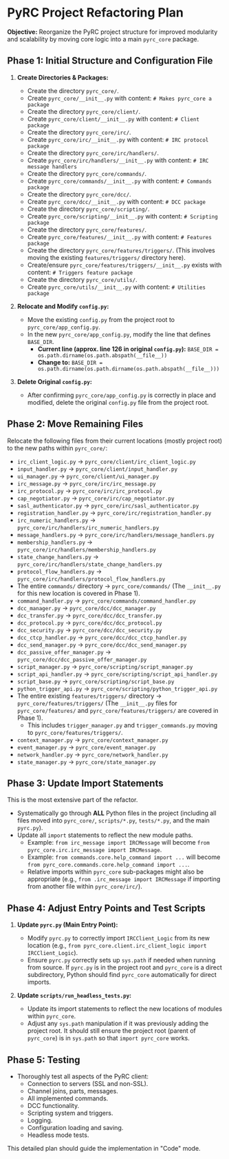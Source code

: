 # PyRC Project Refactoring Plan

**Objective:** Reorganize the PyRC project structure for improved modularity and scalability by moving core logic into a main `pyrc_core` package.

## Phase 1: Initial Structure and Configuration File

1.  **Create Directories & Packages:**

    - Create the directory `pyrc_core/`.
    - Create `pyrc_core/__init__.py` with content: `# Makes pyrc_core a package`
    - Create the directory `pyrc_core/client/`.
    - Create `pyrc_core/client/__init__.py` with content: `# Client package`
    - Create the directory `pyrc_core/irc/`.
    - Create `pyrc_core/irc/__init__.py` with content: `# IRC protocol package`
    - Create the directory `pyrc_core/irc/handlers/`.
    - Create `pyrc_core/irc/handlers/__init__.py` with content: `# IRC message handlers`
    - Create the directory `pyrc_core/commands/`.
    - Create `pyrc_core/commands/__init__.py` with content: `# Commands package`
    - Create the directory `pyrc_core/dcc/`.
    - Create `pyrc_core/dcc/__init__.py` with content: `# DCC package`
    - Create the directory `pyrc_core/scripting/`.
    - Create `pyrc_core/scripting/__init__.py` with content: `# Scripting package`
    - Create the directory `pyrc_core/features/`.
    - Create `pyrc_core/features/__init__.py` with content: `# Features package`
    - Create the directory `pyrc_core/features/triggers/`. (This involves moving the existing `features/triggers/` directory here).
    - Create/ensure `pyrc_core/features/triggers/__init__.py` exists with content: `# Triggers feature package`
    - Create the directory `pyrc_core/utils/`.
    - Create `pyrc_core/utils/__init__.py` with content: `# Utilities package`

2.  **Relocate and Modify `config.py`:**

    - Move the existing `config.py` from the project root to `pyrc_core/app_config.py`.
    - In the new `pyrc_core/app_config.py`, modify the line that defines `BASE_DIR`.
      - **Current line (approx. line 126 in original `config.py`):**
        `BASE_DIR = os.path.dirname(os.path.abspath(__file__))`
      - **Change to:**
        `BASE_DIR = os.path.dirname(os.path.dirname(os.path.abspath(__file__)))`

3.  **Delete Original `config.py`:**
    - After confirming `pyrc_core/app_config.py` is correctly in place and modified, delete the original `config.py` file from the project root.

## Phase 2: Move Remaining Files

Relocate the following files from their current locations (mostly project root) to the new paths within `pyrc_core/`:

- `irc_client_logic.py` &rarr; `pyrc_core/client/irc_client_logic.py`
- `input_handler.py` &rarr; `pyrc_core/client/input_handler.py`
- `ui_manager.py` &rarr; `pyrc_core/client/ui_manager.py`
- `irc_message.py` &rarr; `pyrc_core/irc/irc_message.py`
- `irc_protocol.py` &rarr; `pyrc_core/irc/irc_protocol.py`
- `cap_negotiator.py` &rarr; `pyrc_core/irc/cap_negotiator.py`
- `sasl_authenticator.py` &rarr; `pyrc_core/irc/sasl_authenticator.py`
- `registration_handler.py` &rarr; `pyrc_core/irc/registration_handler.py`
- `irc_numeric_handlers.py` &rarr; `pyrc_core/irc/handlers/irc_numeric_handlers.py`
- `message_handlers.py` &rarr; `pyrc_core/irc/handlers/message_handlers.py`
- `membership_handlers.py` &rarr; `pyrc_core/irc/handlers/membership_handlers.py`
- `state_change_handlers.py` &rarr; `pyrc_core/irc/handlers/state_change_handlers.py`
- `protocol_flow_handlers.py` &rarr; `pyrc_core/irc/handlers/protocol_flow_handlers.py`
- The entire `commands/` directory &rarr; `pyrc_core/commands/` (The `__init__.py` for this new location is covered in Phase 1).
- `command_handler.py` &rarr; `pyrc_core/commands/command_handler.py`
- `dcc_manager.py` &rarr; `pyrc_core/dcc/dcc_manager.py`
- `dcc_transfer.py` &rarr; `pyrc_core/dcc/dcc_transfer.py`
- `dcc_protocol.py` &rarr; `pyrc_core/dcc/dcc_protocol.py`
- `dcc_security.py` &rarr; `pyrc_core/dcc/dcc_security.py`
- `dcc_ctcp_handler.py` &rarr; `pyrc_core/dcc/dcc_ctcp_handler.py`
- `dcc_send_manager.py` &rarr; `pyrc_core/dcc/dcc_send_manager.py`
- `dcc_passive_offer_manager.py` &rarr; `pyrc_core/dcc/dcc_passive_offer_manager.py`
- `script_manager.py` &rarr; `pyrc_core/scripting/script_manager.py`
- `script_api_handler.py` &rarr; `pyrc_core/scripting/script_api_handler.py`
- `script_base.py` &rarr; `pyrc_core/scripting/script_base.py`
- `python_trigger_api.py` &rarr; `pyrc_core/scripting/python_trigger_api.py`
- The entire existing `features/triggers/` directory &rarr; `pyrc_core/features/triggers/` (The `__init__.py` files for `pyrc_core/features/` and `pyrc_core/features/triggers/` are covered in Phase 1).
  - This includes `trigger_manager.py` and `trigger_commands.py` moving to `pyrc_core/features/triggers/`.
- `context_manager.py` &rarr; `pyrc_core/context_manager.py`
- `event_manager.py` &rarr; `pyrc_core/event_manager.py`
- `network_handler.py` &rarr; `pyrc_core/network_handler.py`
- `state_manager.py` &rarr; `pyrc_core/state_manager.py`

## Phase 3: Update Import Statements

This is the most extensive part of the refactor.

- Systematically go through **ALL** Python files in the project (including all files moved into `pyrc_core/`, `scripts/*.py`, `tests/*.py`, and the main `pyrc.py`).
- Update all `import` statements to reflect the new module paths.
  - Example: `from irc_message import IRCMessage` will become `from pyrc_core.irc.irc_message import IRCMessage`.
  - Example: `from commands.core.help_command import ...` will become `from pyrc_core.commands.core.help_command import ...`.
  - Relative imports within `pyrc_core` sub-packages might also be appropriate (e.g., `from .irc_message import IRCMessage` if importing from another file within `pyrc_core/irc/`).

## Phase 4: Adjust Entry Points and Test Scripts

1.  **Update `pyrc.py` (Main Entry Point):**

    - Modify `pyrc.py` to correctly import `IRCClient_Logic` from its new location (e.g., `from pyrc_core.client.irc_client_logic import IRCClient_Logic`).
    - Ensure `pyrc.py` correctly sets up `sys.path` if needed when running from source. If `pyrc.py` is in the project root and `pyrc_core` is a direct subdirectory, Python should find `pyrc_core` automatically for direct imports.

2.  **Update `scripts/run_headless_tests.py`:**
    - Update its import statements to reflect the new locations of modules within `pyrc_core`.
    - Adjust any `sys.path` manipulation if it was previously adding the project root. It should still ensure the project root (parent of `pyrc_core`) is in `sys.path` so that `import pyrc_core` works.

## Phase 5: Testing

- Thoroughly test all aspects of the PyRC client:
  - Connection to servers (SSL and non-SSL).
  - Channel joins, parts, messages.
  - All implemented commands.
  - DCC functionality.
  - Scripting system and triggers.
  - Logging.
  - Configuration loading and saving.
  - Headless mode tests.

This detailed plan should guide the implementation in "Code" mode.
